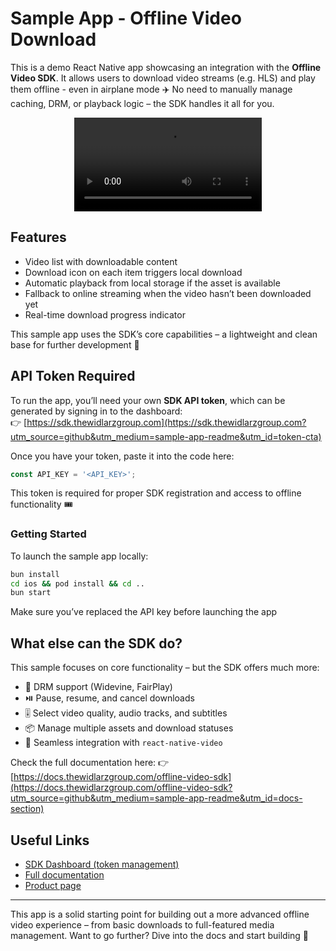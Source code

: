 # Sample App - Offline Video Download


This is a demo React Native app showcasing an integration with the **Offline Video SDK**. It allows users to download video streams (e.g. HLS) and play them offline - even in airplane mode ✈️
No need to manually manage caching, DRM, or playback logic – the SDK handles it all for you.

<div align="center">
  <video src="https://github.com/user-attachments/assets/e92c71d8-c040-4c26-8135-8eab27d2d135" />
</div>

## Features

* Video list with downloadable content
* Download icon on each item triggers local download
* Automatic playback from local storage if the asset is available
* Fallback to online streaming when the video hasn’t been downloaded yet
* Real-time download progress indicator

This sample app uses the SDK’s core capabilities – a lightweight and clean base for further development 🔧


## API Token Required

To run the app, you’ll need your own **SDK API token**, which can be generated by signing in to the dashboard: <br/>
👉 [https://sdk.thewidlarzgroup.com](https://sdk.thewidlarzgroup.com?utm_source=github&utm_medium=sample-app-readme&utm_id=token-cta)

Once you have your token, paste it into the code here:

```ts
const API_KEY = '<API_KEY>';
```

This token is required for proper SDK registration and access to offline functionality 🎟️

### Getting Started
To launch the sample app locally:

```bash
bun install
cd ios && pod install && cd ..
bun start
```

Make sure you’ve replaced the API key before launching the app


## What else can the SDK do?

This sample focuses on core functionality – but the SDK offers much more:

* 🔐 DRM support (Widevine, FairPlay)
* ⏯️ Pause, resume, and cancel downloads
* 🎚️ Select video quality, audio tracks, and subtitles
* 📦 Manage multiple assets and download statuses
* 🎥 Seamless integration with `react-native-video`

Check the full documentation here:
👉 [https://docs.thewidlarzgroup.com/offline-video-sdk](https://docs.thewidlarzgroup.com/offline-video-sdk?utm_source=github&utm_medium=sample-app-readme&utm_id=docs-section)


## Useful Links

* [SDK Dashboard (token management)](https://sdk.thewidlarzgroup.com?utm_source=github&utm_medium=sample-app-readme&utm_id=links-dashboard)
* [Full documentation](https://docs.thewidlarzgroup.com/offline-video-sdk?utm_source=github&utm_medium=sample-app-readme&utm_id=links-docs)
* [Product page](https://www.thewidlarzgroup.com/offline-video-sdk?utm_source=github&utm_medium=sample-app-readme&utm_id=links-product)

---

This app is a solid starting point for building out a more advanced offline video experience – from basic downloads to full-featured media management.
Want to go further? Dive into the docs and start building 🚀
